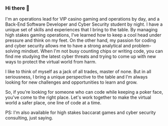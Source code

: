 ### Hi there 👋

I'm an operations lead for VIP casino gaming and operations by day, and a Back-End Software Developer and Cyber Security student by night.
I have a unique set of skills and experiences that I bring to the table. By managing high stakes gaming operations, I've learned how to keep a cool head under pressure and think on my feet. On the other hand, my passion for coding and cyber security allows me to have a strong analytical and problem-solving mindset.
When I'm not busy counting chips or writing code, you can find me studying the latest cyber threats and trying to come up with new ways to protect the virtual world from harm.

I like to think of myself as a jack of all trades, master of none. But in all seriousness, I bring a unique perspective to the table and I'm always looking for new challenges and opportunities to learn and grow.

So, if you're looking for someone who can code while keeping a poker face, you've come to the right place. Let's work together to make the virtual world a safer place, one line of code at a time.

PS: I'm also available for high stakes baccarat games and cyber security consulting, just saying.
<!--
**b-afinidad/b-afinidad** is a ✨ _special_ ✨ repository because its `README.md` (this file) appears on your GitHub profile.

Here are some ideas to get you started:

- 🔭 I’m currently working on ...
- 🌱 I’m currently learning Back End Software Development with Promineo Tech
- 👯 I’m looking to collaborate on ...
- 🤔 I’m looking for help with ...
- 💬 Ask me about ...
- 📫 How to reach me: ...
- 😄 Pronouns: ...
- ⚡ Fun fact: ...
-->
